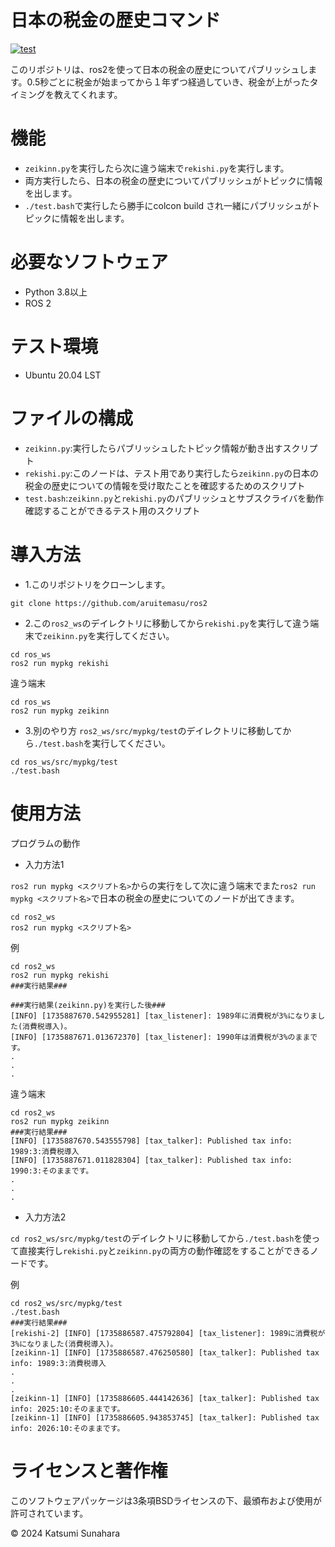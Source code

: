 # 日本の税金の歴史コマンド
[![test](https://github.com/aruitemasu/ros2/actions/workflows/test.yml/badge.svg?branch=main)](https://github.com/aruitemasu/ros2/actions/workflows/test.yml)

このリポジトリは、ros2を使って日本の税金の歴史についてパブリッシュします。0.5秒ごとに税金が始まってから１年ずつ経過していき、税金が上がったタイミングを教えてくれます。

# 機能

- ```zeikinn.py```を実行したら次に違う端末で```rekishi.py```を実行します。
- 両方実行したら、日本の税金の歴史についてパブリッシュがトピックに情報を出します。
- ```./test.bash```で実行したら勝手にcolcon build され一緒にパブリッシュがトピックに情報を出します。

# 必要なソフトウェア

- Python 3.8以上
- ROS 2

# テスト環境
- Ubuntu 20.04 LST

# ファイルの構成
- ```zeikinn.py```:実行したらパブリッシュしたトピック情報が動き出すスクリプト
- ```rekishi.py```:このノードは、テスト用であり実行したら```zeikinn.py```の日本の税金の歴史についての情報を受け取たことを確認するためのスクリプト
- ```test.bash```:```zeikinn.py```と```rekishi.py```のパブリッシュとサブスクライバを動作確認することができるテスト用のスクリプト

# 導入方法
- 1.このリポジトリをクローンします。

```
git clone https://github.com/aruitemasu/ros2
```

- 2.この```ros2_ws```のデイレクトリに移動してから```rekishi.py```を実行して違う端末で```zeikinn.py```を実行してください。

```
cd ros_ws
ros2 run mypkg rekishi
```
違う端末
```
cd ros_ws
ros2 run mypkg zeikinn
```

- 3.別のやり方 ```ros2_ws/src/mypkg/test```のデイレクトリに移動してから```./test.bash```を実行してください。

```
cd ros_ws/src/mypkg/test
./test.bash
```
# 使用方法
プログラムの動作
- 入力方法1

```ros2 run mypkg <スクリプト名>```からの実行をして次に違う端末でまた```ros2 run mypkg <スクリプト名>```で日本の税金の歴史についてのノードが出てきます。

```
cd ros2_ws
ros2 run mypkg <スクリプト名>
```

例

```
cd ros2_ws
ros2 run mypkg rekishi
###実行結果###

###実行結果(zeikinn.py)を実行した後###
[INFO] [1735887670.542955281] [tax_listener]: 1989年に消費税が3%になりました(消費税導入)。
[INFO] [1735887671.013672370] [tax_listener]: 1990年は消費税が3%のままです。
.
.
.
```

違う端末

```
cd ros2_ws
ros2 run mypkg zeikinn
###実行結果###
[INFO] [1735887670.543555798] [tax_talker]: Published tax info: 1989:3:消費税導入
[INFO] [1735887671.011828304] [tax_talker]: Published tax info: 1990:3:そのままです。
.
.
.
```

- 入力方法2

```cd ros2_ws/src/mypkg/test```のデイレクトリに移動してから```./test.bash```を使って直接実行し```rekishi.py```と```zeikinn.py```の両方の動作確認をすることができるノードです。

例

```
cd ros2_ws/src/mypkg/test
./test.bash
###実行結果###
[rekishi-2] [INFO] [1735886587.475792804] [tax_listener]: 1989に消費税が3%になりました(消費税導入)。
[zeikinn-1] [INFO] [1735886587.476250580] [tax_talker]: Published tax info: 1989:3:消費税導入
.
.
.
[zeikinn-1] [INFO] [1735886605.444142636] [tax_talker]: Published tax info: 2025:10:そのままです。
[zeikinn-1] [INFO] [1735886605.943853745] [tax_talker]: Published tax info: 2026:10:そのままです。
```

# ライセンスと著作権

このソフトウェアパッケージは3条項BSDライセンスの下、最頒布および使用が許可されています。

© 2024 Katsumi Sunahara

